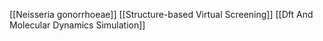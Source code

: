 [[Neisseria gonorrhoeae]]
[[Structure-based Virtual Screening]]
[[Dft And Molecular Dynamics Simulation]]
